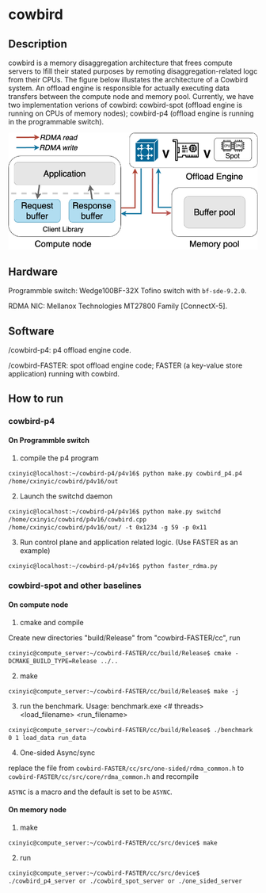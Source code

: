 # cowbird
## Description

cowbird is a memory disaggregation architecture that frees compute servers to lfill their stated purposes by remoting disaggregation-related logc from their CPUs. The figure below illustates the architecture of a Cowbird system. An offload engine is responsible for actually executing data transfers between the compute node and memory pool. Currently, we have two implementation verions of cowbird: cowbird-spot (offload engine is running on CPUs of memory nodes); cowbird-p4 (offload engine is running in the programmable switch). 
<p align="center">
  <img src="./design-overview.png"/>
</p>

## Hardware

Programmble switch: Wedge100BF-32X Tofino switch with `bf-sde-9.2.0`.

RDMA NIC: Mellanox Technologies MT27800 Family [ConnectX-5].

## Software
/cowbird-p4: p4 offload engine code. 

/cowbird-FASTER: spot offload engine code; FASTER (a key-value store application) running with cowbird. 

## How to run 
### cowbird-p4
#### On Programmble switch

1. compile the p4 program

```console
cxinyic@localhost:~/cowbird-p4/p4v16$ python make.py cowbird_p4.p4 /home/cxinyic/cowbird/p4v16/out
```

2. Launch the switchd daemon
```console
cxinyic@localhost:~/cowbird-p4/p4v16$ python make.py switchd /home/cxinyic/cowbird/p4v16/cowbird.cpp /home/cxinyic/cowbird/p4v16/out/ -t 0x1234 -g 59 -p 0x11
```
3. Run control plane and application related logic. (Use FASTER as an example)
```console
cxinyic@localhost:~/cowbird-p4/p4v16$ python faster_rdma.py
```
### cowbird-spot and other baselines
#### On compute node 

1. cmake and compile

Create new directories "build/Release" from "cowbird-FASTER/cc", run
```console
cxinyic@compute_server:~/cowbird-FASTER/cc/build/Release$ cmake -DCMAKE_BUILD_TYPE=Release ../..
```
2. make
```console
cxinyic@compute_server:~/cowbird-FASTER/cc/build/Release$ make -j
```

3. run the benchmark. Usage: benchmark.exe <workload> <# threads> <load_filename> <run_filename>
```console
cxinyic@compute_server:~/cowbird-FASTER/cc/build/Release$ ./benchmark 0 1 load_data run_data
```
4. One-sided Async/sync
   
replace the file from `cowbird-FASTER/cc/src/one-sided/rdma_common.h` to `cowbird-FASTER/cc/src/core/rdma_common.h` and recompile

`ASYNC` is a macro and the default is set to be `ASYNC`. 

#### On memory node 
1. make
```console
cxinyic@compute_server:~/cowbird-FASTER/cc/src/device$ make 
```
2. run
```console
cxinyic@compute_server:~/cowbird-FASTER/cc/src/device$ ./cowbird_p4_server or ./cowbird_spot_server or ./one_sided_server
```




